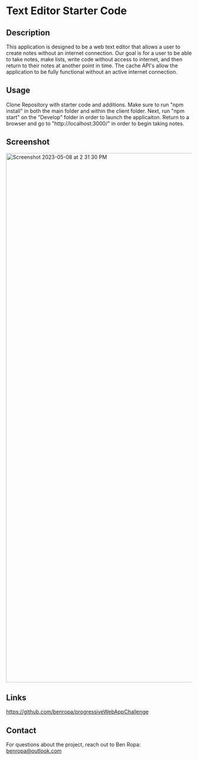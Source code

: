 # Text Editor Starter Code

## Description
This application is designed to be a web text editor that allows a user to create notes without an internet connection. Our goal is for a user to be able to take notes, make lists, write code without access to internet, and then return to their notes at another point in time. The cache API's allow the application to be fully functional without an active internet connection.

## Usage
Clone Repository with starter code and additions. Make sure to run "npm install" in both the main folder and within the client folder. Next, run "npm start" on the "Develop" folder in order to launch the applicaiton. Return to a browser and go to "http://localhost:3000/" in order to begin taking notes. 

## Screenshot
<img width="1435" alt="Screenshot 2023-05-08 at 2 31 30 PM" src="https://user-images.githubusercontent.com/117046452/236915699-833ed00f-62e7-40bd-b69b-721280e94b68.png">

## Links
https://github.com/benropa/progressiveWebAppChallenge

## Contact
For questions about the project, reach out to Ben Ropa: benropa@outlook.com

